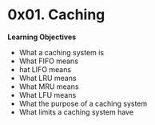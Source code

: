 # 0x01. Caching

**Learning Objectives**

* What a caching system is
* What FIFO means
* hat LIFO means
* What LRU means
* What MRU means
* What LFU means
* What the purpose of a caching system
* What limits a caching system have